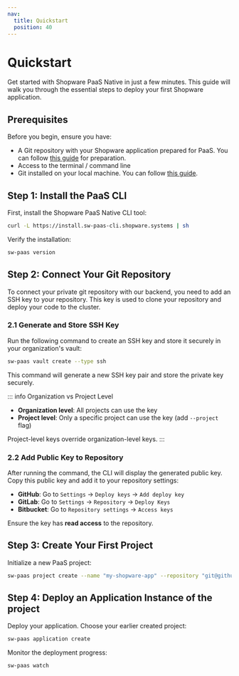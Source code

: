 ```yaml
---
nav:
  title: Quickstart
  position: 40
---
```


# Quickstart

Get started with Shopware PaaS Native in just a few minutes. This guide will walk you through the essential steps to deploy your first Shopware application.

## Prerequisites

Before you begin, ensure you have:

- A Git repository with your Shopware application prepared for PaaS. You can follow [this guide](./index.md) for preparation.
- Access to the terminal / command line
- Git installed on your local machine. You can follow [this guide](https://github.com/git-guides/install-git).

## Step 1: Install the PaaS CLI

First, install the Shopware PaaS Native CLI tool:

```sh
curl -L https://install.sw-paas-cli.shopware.systems | sh
```

Verify the installation:

```sh
sw-paas version
```

## Step 2: Connect Your Git Repository

To connect your private git repository with our backend, you need to add an SSH key to your repository. This key is used to clone your repository and deploy your code to the cluster.

### 2.1 Generate and Store SSH Key

Run the following command to create an SSH key and store it securely in your organization's vault:

```sh
sw-paas vault create --type ssh
```

This command will generate a new SSH key pair and store the private key securely.

::: info
Organization vs Project Level

- **Organization level**: All projects can use the key
- **Project level**: Only a specific project can use the key (add `--project` flag)

Project-level keys override organization-level keys.
:::

### 2.2 Add Public Key to Repository

After running the command, the CLI will display the generated public key. Copy this public key and add it to your repository settings:

- **GitHub**: Go to `Settings` → `Deploy keys` → `Add deploy key`
- **GitLab**: Go to `Settings` → `Repository` → `Deploy Keys`
- **Bitbucket**: Go to `Repository settings` → `Access keys`

Ensure the key has **read access** to the repository.

## Step 3: Create Your First Project

Initialize a new PaaS project:

```sh
sw-paas project create --name "my-shopware-app" --repository "git@github.com:username/repo.git"
```

## Step 4: Deploy an Application Instance of the project

Deploy your application. Choose your earlier created project:

```sh
sw-paas application create
```

Monitor the deployment progress:

```sh
sw-paas watch
```
